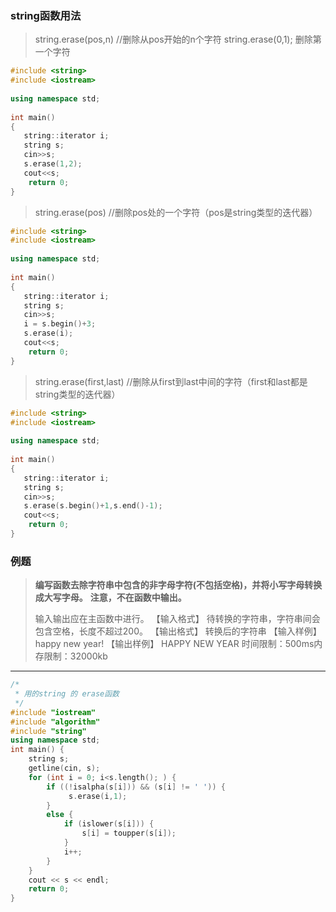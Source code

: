 ### string函数用法

> string.erase(pos,n)      //删除从pos开始的n个字符   string.erase(0,1);  删除第一个字符

```c++
#include <string>
#include <iostream>
 
using namespace std;
 
int main()
{
   string::iterator i;
   string s;
   cin>>s;
   s.erase(1,2);
   cout<<s;
    return 0;
}
```

> string.erase(pos)      //删除pos处的一个字符（pos是string类型的迭代器）

```c++
#include <string>
#include <iostream>
 
using namespace std;
 
int main()
{
   string::iterator i;
   string s;
   cin>>s;
   i = s.begin()+3;
   s.erase(i);
   cout<<s;
    return 0;
}
```

> string.erase(first,last)   //删除从first到last中间的字符（first和last都是string类型的迭代器）

```c++
#include <string>
#include <iostream>
 
using namespace std;
 
int main()
{
   string::iterator i;
   string s;
   cin>>s;
   s.erase(s.begin()+1,s.end()-1);
   cout<<s;
    return 0;
}
```

### 例题

> **编写函数去除字符串中包含的非字母字符(不包括空格)，并将小写字母转换成大写字母。**
> **注意，不在函数中输出。**
>
> 输入输出应在主函数中进行。
>  【输入格式】
>  待转换的字符串，字符串间会包含空格，长度不超过200。
>  【输出格式】
>  转换后的字符串
>  【输入样例】
>  happy new year!
>  【输出样例】
>  HAPPY NEW YEAR
> 时间限制：500ms内存限制：32000kb

------------------------------------------------
```c++
/*
 * 用的string 的 erase函数
 */
#include "iostream"
#include "algorithm"
#include "string"
using namespace std;
int main() {
	string s;
	getline(cin, s);
	for (int i = 0; i<s.length(); ) {
		if ((!isalpha(s[i])) && (s[i] != ' ')) {
			 s.erase(i,1);
		}
		else {
			if (islower(s[i])) {
				s[i] = toupper(s[i]);
			}
			i++;
		}
	}
	cout << s << endl;
	return 0;
}
```

